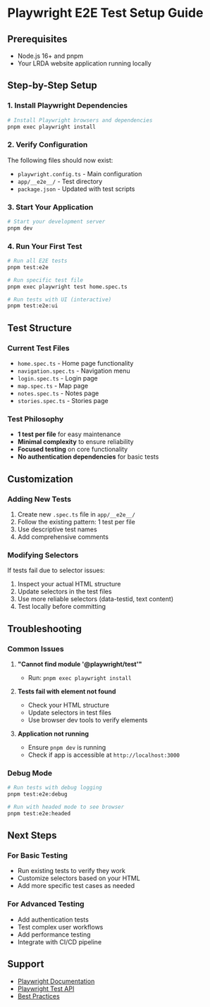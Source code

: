 # Playwright E2E Test Setup Guide

## Prerequisites
- Node.js 16+ and pnpm
- Your LRDA website application running locally

## Step-by-Step Setup

### 1. Install Playwright Dependencies
```bash
# Install Playwright browsers and dependencies
pnpm exec playwright install
```

### 2. Verify Configuration
The following files should now exist:
- `playwright.config.ts` - Main configuration
- `app/__e2e__/` - Test directory
- `package.json` - Updated with test scripts

### 3. Start Your Application
```bash
# Start your development server
pnpm dev
```

### 4. Run Your First Test
```bash
# Run all E2E tests
pnpm test:e2e

# Run specific test file
pnpm exec playwright test home.spec.ts

# Run tests with UI (interactive)
pnpm test:e2e:ui
```

## Test Structure

### Current Test Files
- `home.spec.ts` - Home page functionality
- `navigation.spec.ts` - Navigation menu
- `login.spec.ts` - Login page
- `map.spec.ts` - Map page
- `notes.spec.ts` - Notes page
- `stories.spec.ts` - Stories page

### Test Philosophy
- **1 test per file** for easy maintenance
- **Minimal complexity** to ensure reliability
- **Focused testing** on core functionality
- **No authentication dependencies** for basic tests

## Customization

### Adding New Tests
1. Create new `.spec.ts` file in `app/__e2e__/`
2. Follow the existing pattern: 1 test per file
3. Use descriptive test names
4. Add comprehensive comments

### Modifying Selectors
If tests fail due to selector issues:
1. Inspect your actual HTML structure
2. Update selectors in the test files
3. Use more reliable selectors (data-testid, text content)
4. Test locally before committing

## Troubleshooting

### Common Issues
1. **"Cannot find module '@playwright/test'"**
   - Run: `pnpm exec playwright install`

2. **Tests fail with element not found**
   - Check your HTML structure
   - Update selectors in test files
   - Use browser dev tools to verify elements

3. **Application not running**
   - Ensure `pnpm dev` is running
   - Check if app is accessible at `http://localhost:3000`

### Debug Mode
```bash
# Run tests with debug logging
pnpm test:e2e:debug

# Run with headed mode to see browser
pnpm test:e2e:headed
```

## Next Steps

### For Basic Testing
- Run existing tests to verify they work
- Customize selectors based on your HTML
- Add more specific test cases as needed

### For Advanced Testing
- Add authentication tests
- Test complex user workflows
- Add performance testing
- Integrate with CI/CD pipeline

## Support
- [Playwright Documentation](https://playwright.dev/)
- [Playwright Test API](https://playwright.dev/docs/api/class-test)
- [Best Practices](https://playwright.dev/docs/best-practices)
